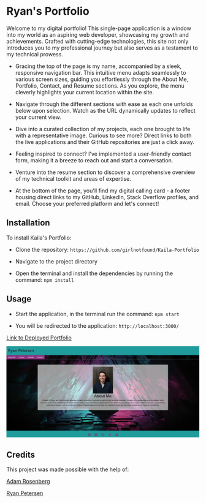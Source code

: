 # Ryan's Portfolio

Welcome to my digital portfolio! This single-page application is a window into my world as an aspiring web developer, showcasing my growth and achievements. Crafted with cutting-edge technologies, this site not only introduces you to my professional journey but also serves as a testament to my technical prowess.

  - Gracing the top of the page is my name, accompanied by a sleek, responsive navigation bar. This intuitive menu adapts seamlessly to various screen sizes, guiding you effortlessly through the About Me, Portfolio, Contact, and Resume sections. As you explore, the menu cleverly highlights your current location within the site.

  - Navigate through the different sections with ease as each one unfolds below upon selection. Watch as the URL dynamically updates to reflect your current view.

  - Dive into a curated collection of my projects, each one brought to life with a representative image. Curious to see more? Direct links to both the live applications and their GitHub repositories are just a click away.

  - Feeling inspired to connect? I've implemented a user-friendly contact form, making it a breeze to reach out and start a conversation.

  - Venture into the resume section to discover a comprehensive overview of my technical toolkit and areas of expertise.

  - At the bottom of the page, you'll find my digital calling card - a footer housing direct links to my GitHub, LinkedIn, Stack Overflow profiles, and email. Choose your preferred platform and let's connect!

## Installation

To install Kaila's Portfolio:

- Clone the repository: `https://github.com/girlnotfound/Kaila-Portfolio`

- Navigate to the project directory

- Open the terminal and install the dependencies by running the command: `npm install`

## Usage

- Start the application, in the terminal run the command: `npm start`

- You will be redirected to the application: `http://localhost:3000/`

[Link to Deployed Portfolio](https://ryans-portfolio.netlify.app)

![Screenshot of My Portfolio](./public/imgs/Screenshot-Portfolio.png)

## Credits

This project was made possible with the help of:

[Adam Rosenberg](https://github.com/AcoderRose)

[Ryan Petersen](https://github.com/RyanPetersen-89)